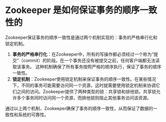 # Zookeeper 是如何保证事务的顺序一致性的

Zookeeper保证事务的顺序一致性是通过两个机制实现的：事务的严格串行化和锁定机制。

1. **事务的严格串行化**：在Zookeeper中，所有的写操作都必须经过一个称为“提交”（commit）的阶段。在一个事务还没有被提交之前，任何客户端都无法读取该事务。 这种机制确保了所有事务按照严格的顺序执行，保证了事务的顺序一致性。
2. **锁定机制**：Zookeeper使用锁定机制来保证事务的顺序一致性。在某些情况下，不同的事务可能需要访问同一个资源，这时就需要使用锁定机制来协调它们之间的访问。Zookeeper提供了两种类型的锁：共享锁和排他锁。共享锁允许多个事务同时访问同一个资源，而排他锁则阻止其他事务访问该资源。

通过以上两个机制，Zookeeper确保了事务的顺序一致性，从而保证了数据的一致性和系统的可靠性。


